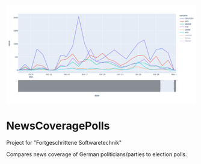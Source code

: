 ![alt text](https://raw.githubusercontent.com/SamiNenno/NewsPoll/master/Images/Front_Image.png)


# NewsCoveragePolls

Project for "Fortgeschrittene Softwaretechnik"

Compares news coverage of German politicians/parties to election polls.